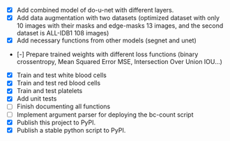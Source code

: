 - [x] Add combined model of do-u-net with different layers.
- [x] Add data augmentation with two datasets (optimized dataset with only 10 images with their masks and edge-masks 13 images, and the second dataset is ALL-IDB1 108 images)
- [x] Add necessary functions from other models (segnet and unet)
- [-] Prepare trained weights with different loss functions (binary crossentropy, Mean Squared Error MSE, Intersection Over Union IOU...)
- [x] Train and test white blood cells
- [x] Train and test red blood cells
- [x] Train and test platelets
- [x] Add unit tests
- [ ] Finish documenting all functions
- [ ] Implement argument parser for deploying the bc-count script
- [x] Publish this project to PyPI.
- [x] Publish a stable python script to PyPI.
